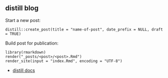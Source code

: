 ## distill blog

Start a new post:

```
distill::create_post(title = "name-of-post", date_prefix = NULL, draft = TRUE)
```

Build post for publication:

```
library(rmarkdown)
render("_posts/<post>/<post>.Rmd")
render_site(input = "index.Rmd", encoding = "UTF-8")
```

* [distill docs](https://rstudio.github.io/distill/)
